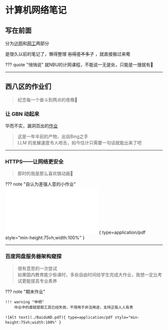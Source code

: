 # 计算机网络笔记


<div id="progress-container">
  <div id="progress-bar"></div>
</div>

## 写在前面

分为<u>计网</u>和<u>网工</u>两部分

是很久以前的笔记了，懒得整理 ~~忘得差不多了~~ ，就直接搬过来嘞

??? quote "悄悄说"
    就NBU的计网课程，不能说一无是处，只能是一搜就有🤪

---

## 西八区的作业们

> 纪念每一个奋斗到两点的夜晚🫡

### 让 GBN 动起来

华而不实，漏洞百出的[作业](./GBN.html)  

> 这是一年半前的产物，出自Bing之手  
> LLM 的发展速度令人咂舌，如今估计只需要一句话就能出来了吧


---

###  HTTPS——让网络更安全

> 那时的我是那么喜欢做动画🤣

??? note "自认为差强人意的小作业"
    ![Alt text](TLS.pdf){ type=application/pdf style="min-height:75vh;width:100%" }

---

### 百度网盘服务器架构窥探

> 很有意思的一次尝试  
> 如果国内教育能少些课时，多些自由时间给学生完成大作业，我想一定比考试更能提高专业素养

??? note "期末作业"

    !!! warning "申明"
        作业中的直链提取工具已经失效，不得用于非法用途，支持正版人人有责  

    ![Alt text](./BaiduND.pdf){ type=application/pdf style="min-height:75vh;width:100%" }

